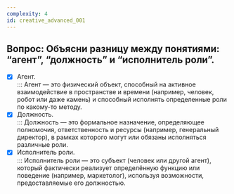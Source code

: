 ```yaml
---
complexity: 4
id: creative_advanced_001
---
```

## Вопрос: Объясни разницу между понятиями: “агент”, “должность” и “исполнитель роли”.

- [x] Агент.  
  ::: Агент — это физический объект, способный на активное взаимодействие в пространстве и времени (например, человек, робот или даже камень) и способный исполнять определенные роли по какому-то методу.  
- [x] Должность.  
  ::: Должность — это формальное назначение, определяющее полномочия, ответственность и ресурсы (например, генеральный директор), в рамках которого могут или обязаны исполняться различные роли.  
- [x] Исполнитель роли.  
  ::: Исполнитель роли — это субъект (человек или другой агент), который фактически реализует определённую функцию или поведение (например, маркетолог), используя возможности, предоставляемые его должностью.